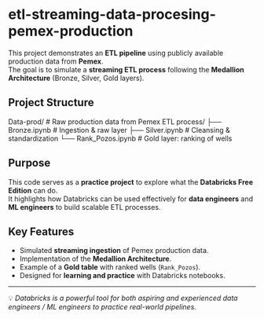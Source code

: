 # etl-streaming-data-procesing-pemex-production

This project demonstrates an **ETL pipeline** using publicly available production data from **Pemex**.  
The goal is to simulate a **streaming ETL process** following the **Medallion Architecture** (Bronze, Silver, Gold layers).

## Project Structure

Data-prod/ # Raw production data from Pemex
ETL process/
├── Bronze.ipynb # Ingestion & raw layer
├── Silver.ipynb # Cleansing & standardization
└── Rank_Pozos.ipynb # Gold layer: ranking of wells

## Purpose

This code serves as a **practice project** to explore what the **Databricks Free Edition** can do.  
It highlights how Databricks can be used effectively for **data engineers** and **ML engineers** to build scalable ETL processes.  

## Key Features

- Simulated **streaming ingestion** of Pemex production data.  
- Implementation of the **Medallion Architecture**.  
- Example of a **Gold table** with ranked wells (`Rank_Pozos`).  
- Designed for **learning and practice** with Databricks notebooks.  

---

💡 *Databricks is a powerful tool for both aspiring and experienced data engineers / ML engineers to practice real-world pipelines.*
